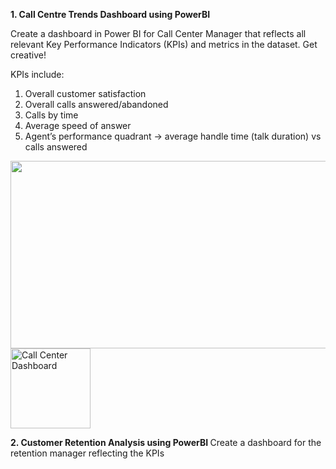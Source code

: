 <b> 1. Call Centre Trends Dashboard using PowerBI </b>

Create a dashboard in Power BI for Call Center Manager that reflects all relevant Key Performance Indicators (KPIs) and metrics in the dataset. Get creative! 

KPIs include:

<ol>
  <li>Overall customer satisfaction</li>
  <li>Overall calls answered/abandoned</li>
  <li>Calls by time</li>
  <li>Average speed of answer</li>
  <li>Agent’s performance quadrant -> average handle time (talk duration) vs calls answered</li>
</ol>
<img height="300" width="800" src="https://successive.cloud/wp-content/uploads/2022/04/Data-Analytics-Benefits-768x403.png"  />
<img src="./images/Call Center Analysis.jpg" alt=" Call Center Dashboard" style="width:128px;height:128px;">

<b> 2. Customer Retention Analysis using PowerBI </b>
Create a dashboard for the retention manager reflecting the KPIs
